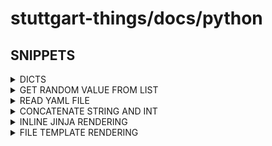 # stuttgart-things/docs/python

## SNIPPETS

<details><summary>DICTS</summary>

```python3
# ..
disk = {
   'S': 32,
   'M': 64,
   'L': 81920,
   'XL': 12288,
}

os = {
   'labul-vsphere': {
      'ubuntu23': 'sthings-u23'
   }
}

print(disk['L'])
print(os['labul-vsphere']['ubuntu23'])
```

</details>

<details><summary>GET RANDOM VALUE FROM LIST</summary>

```python3
import random

# GET RANDOM ITEM FROM LIST
def get_random_fromlist(list):
  random_num = random.choice(list)
  print("Random select is : " + str(random_num))

  return str(random_num)
```

</details>

<details><summary>READ YAML FILE</summary>

```yaml
# values.yaml
---
source: github.com/stuttgart-things/aws-ec2-vm
region:
  - eu-central-1
  - eu-central-2
  - eu-central-3
vpc: vpc-ec6e8e86
ami: ami-023adaba598e661ac
itype:
  - t2.micro
  - t3.micro
  - t4.micro
```

```python3
import yaml

# OPEN YAML AS DICT
with open('values.yaml', 'r') as f:
    values = yaml.load(f, Loader=yaml.SafeLoader)

# ITERATE OVER THE VALUES DICTIONARY
for key in values:
  print(key)
  print(values[key])
```

</details>

<details><summary>CONCATENATE STRING AND INT</summary>

```python3
now = datetime.now()
scan_id = f'{now.year}-{now.month}-{now.day}-{now.minute}-{now.second}'
```

</details>

<details><summary>INLINE JINJA RENDERING</summary>

```python3
#!/usr/bin/env python3
from jinja2 import Template
name = input("Enter your name: ")
tm = Template("Hello {{ name }}")
msg = tm.render(name=name)
print(msg)
```

```python3
#!/usr/bin/env python3

from jinja2 import Template
import os

inlineTemplate = "{% for count in range(0, vm_count) %}{% if loop.first%}{{ vm }}{% else %}{{ vm }}-{{ loop.index }}{% endif %}{% if not loop.last %}, {% endif %}{% endfor %}"

def render_template(values):
  template = Template(inlineTemplate)
  renderedTemplate = template.render(values)

  return str(renderedTemplate)

def main():

    values = {
       'vm': 'minnesota',
       'vm_count': 4,
    }

    rendered = render_template(values)
    print(rendered)

if __name__ == '__main__':
    main()
```

</details>


<details><summary>FILE TEMPLATE RENDERING</summary>

## EXAMPLE 1

```bash
# template.json
#...
"source": "url",
          "type": "json",
          "url": "{{ uploaded_data_url }}",
          "url_options": {
            "data": "",
            "method": "GET"
#..
```

```python3
# RENDER GRAFANA TEMPLATE/DASHBOARD
environment = Environment(loader=FileSystemLoader(current_dir+'/'))
template = environment.get_template(grafana_template_filename)
rendered_template = template.render(
    uploaded_data_url = upload_address + "/" +data_json_outputfile
)

print(rendered_template)

# WRITE RENDERED TEMPLATE TO DISK
file_object = open(template_json_outputfile, "w")
file_object.write(rendered_template)
file_object.close()
```

## EXAMPLE 2

```bash
# message.txt
{# templates/message.txt #}

Hello {{ name }}!

I'm happy to inform you that you did very well on today's {{ test_name }}.
You reached {{ score }} out of {{ max_score }} points.

See you tomorrow!
Pat
```

```python3
#!/usr/bin/env python3
# write_messages.py

from jinja2 import Environment, FileSystemLoader
import os

max_score = 100
test_name = "Python Challenge"
students = [
    {"name": "Sandrine",  "score": 100},
    {"name": "Gergeley", "score": 87},
    {"name": "Frieda", "score": 92},
]

path = os.path.dirname(os.path.realpath(__file__))
print(path+"/")

environment = Environment(loader=FileSystemLoader(path+"/"))
template = environment.get_template("message.txt")

for student in students:
    filename = f"message_{student['name'].lower()}.txt"
    content = template.render(
        student,
        max_score=max_score,
        test_name=test_name
    )
    with open(filename, mode="w", encoding="utf-8") as message:
        message.write(content)
        print(f"... wrote {filename}")
```

</details>
